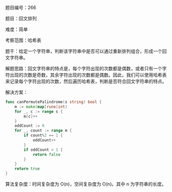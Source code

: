 题目编号：266

题目：回文排列

难度：简单

考察范围：哈希表

题干：给定一个字符串，判断该字符串中是否可以通过重新排列组合，形成一个回文字符串。

解题思路：回文字符串的特点是，每个字符出现的次数都是偶数，或者只有一个字符出现的次数是奇数，其余字符出现的次数都是偶数。因此，我们可以使用哈希表来记录每个字符出现的次数，然后遍历哈希表，判断是否符合回文字符串的特点。

解决方案：

```go
func canPermutePalindrome(s string) bool {
    m := make(map[rune]int)
    for _, c := range s {
        m[c]++
    }
    oddCount := 0
    for _, count := range m {
        if count%2 == 1 {
            oddCount++
        }
        if oddCount > 1 {
            return false
        }
    }
    return true
}
```

算法复杂度：时间复杂度为 O(n)，空间复杂度为 O(n)。其中 n 为字符串的长度。